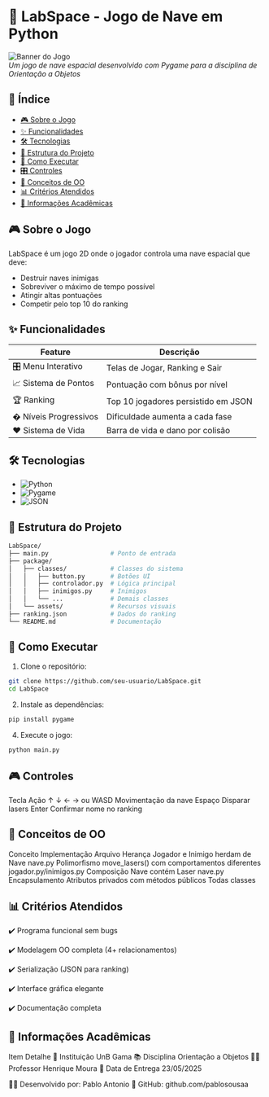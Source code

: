 # 🚀 LabSpace - Jogo de Nave em Python

![Banner do Jogo](https://via.placeholder.com/1280x400/33363A/FFFFFF?text=LABSPACE)  
*Um jogo de nave espacial desenvolvido com Pygame para a disciplina de Orientação a Objetos*

## 📌 Índice
- [🎮 Sobre o Jogo](#-sobre-o-jogo)
- [✨ Funcionalidades](#-funcionalidades)
- [🛠 Tecnologias](#-tecnologias)
- [📂 Estrutura do Projeto](#-estrutura-do-projeto)
- [🚀 Como Executar](#-como-executar)
- [🎛 Controles](#-controles)
- [🧠 Conceitos de OO](#-conceitos-de-oo)
- [📊 Critérios Atendidos](#-critérios-atendidos)
- [📅 Informações Acadêmicas](#-informações-acadêmicas)

## 🎮 Sobre o Jogo
LabSpace é um jogo 2D onde o jogador controla uma nave espacial que deve:
- Destruir naves inimigas
- Sobreviver o máximo de tempo possível
- Atingir altas pontuações
- Competir pelo top 10 do ranking

## ✨ Funcionalidades
| Feature | Descrição |
|---------|-----------|
| 🎛 Menu Interativo | Telas de Jogar, Ranking e Sair |
| 📈 Sistema de Pontos | Pontuação com bônus por nível |
| 🏆 Ranking | Top 10 jogadores persistido em JSON |
| � Níveis Progressivos | Dificuldade aumenta a cada fase |
| ❤️ Sistema de Vida | Barra de vida e dano por colisão |

## 🛠 Tecnologias
- ![Python](https://img.shields.io/badge/Python-3.8+-blue?logo=python)
- ![Pygame](https://img.shields.io/badge/Pygame-2.0+-green?logo=pygame)
- ![JSON](https://img.shields.io/badge/JSON-Data%20Persistence-yellow)

## 📂 Estrutura do Projeto

```bash
LabSpace/
├── main.py                 # Ponto de entrada
├── package/
│   ├── classes/            # Classes do sistema
│   │   ├── button.py       # Botões UI
│   │   ├── controlador.py  # Lógica principal
│   │   ├── inimigos.py     # Inimigos
│   │   └── ...             # Demais classes
│   └── assets/             # Recursos visuais
├── ranking.json            # Dados do ranking
└── README.md               # Documentação
```

## 🚀 Como Executar

1. Clone o repositório:
```bash
git clone https://github.com/seu-usuario/LabSpace.git
cd LabSpace
```
2. Instale as dependências:
```bash
pip install pygame
```
4. Execute o jogo:
```bash
python main.py
```

## 🎮 Controles
Tecla	Ação
↑ ↓ ← → ou WASD	Movimentação da nave
Espaço	Disparar lasers
Enter	Confirmar nome no ranking


## 🧠 Conceitos de OO
Conceito	Implementação	Arquivo
Herança	Jogador e Inimigo herdam de Nave	nave.py
Polimorfismo	move_lasers() com comportamentos diferentes	jogador.py/inimigos.py
Composição	Nave contém Laser	nave.py
Encapsulamento	Atributos privados com métodos públicos	Todas classes

## 📊 Critérios Atendidos
✔️ Programa funcional sem bugs

✔️ Modelagem OO completa (4+ relacionamentos)

✔️ Serialização (JSON para ranking)

✔️ Interface gráfica elegante

✔️ Documentação completa

## 📅 Informações Acadêmicas
Item	Detalhe
🏫 Instituição	UnB Gama
📚 Disciplina	Orientação a Objetos
👨‍🏫 Professor	Henrique Moura
📆 Data de Entrega	23/05/2025

👨‍💻 Desenvolvido por: Pablo Antonio
🔗 GitHub: github.com/pablosousaa
